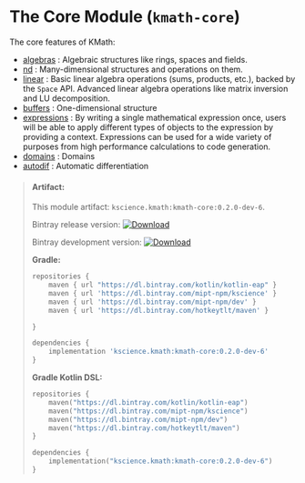 # The Core Module (`kmath-core`)

The core features of KMath:

 - [algebras](src/commonMain/kotlin/kscience/kmath/operations/Algebra.kt) : Algebraic structures like rings, spaces and fields.
 - [nd](src/commonMain/kotlin/kscience/kmath/structures/NDStructure.kt) : Many-dimensional structures and operations on them.
 - [linear](src/commonMain/kotlin/kscience/kmath/operations/Algebra.kt) : Basic linear algebra operations (sums, products, etc.), backed by the `Space` API. Advanced linear algebra operations like matrix inversion and LU decomposition.
 - [buffers](src/commonMain/kotlin/kscience/kmath/structures/Buffers.kt) : One-dimensional structure
 - [expressions](src/commonMain/kotlin/kscience/kmath/expressions) : By writing a single mathematical expression once, users will be able to apply different types of 
objects to the expression by providing a context. Expressions can be used for a wide variety of purposes from high 
performance calculations to code generation.
 - [domains](src/commonMain/kotlin/kscience/kmath/domains) : Domains
 - [autodif](src/commonMain/kotlin/kscience/kmath/expressions/SimpleAutoDiff.kt) : Automatic differentiation


> #### Artifact:
>
> This module artifact: `kscience.kmath:kmath-core:0.2.0-dev-6`.
>
> Bintray release version:        [ ![Download](https://api.bintray.com/packages/mipt-npm/kscience/kmath-core/images/download.svg) ](https://bintray.com/mipt-npm/kscience/kmath-core/_latestVersion)
>
> Bintray development version:    [ ![Download](https://api.bintray.com/packages/mipt-npm/dev/kmath-core/images/download.svg) ](https://bintray.com/mipt-npm/dev/kmath-core/_latestVersion)
>
> **Gradle:**
>
> ```gradle
> repositories {
>     maven { url "https://dl.bintray.com/kotlin/kotlin-eap" }
>     maven { url 'https://dl.bintray.com/mipt-npm/kscience' }
>     maven { url 'https://dl.bintray.com/mipt-npm/dev' }
>     maven { url 'https://dl.bintray.com/hotkeytlt/maven' }
> 
> }
> 
> dependencies {
>     implementation 'kscience.kmath:kmath-core:0.2.0-dev-6'
> }
> ```
> **Gradle Kotlin DSL:**
>
> ```kotlin
> repositories {
>     maven("https://dl.bintray.com/kotlin/kotlin-eap")
>     maven("https://dl.bintray.com/mipt-npm/kscience")
>     maven("https://dl.bintray.com/mipt-npm/dev")
>     maven("https://dl.bintray.com/hotkeytlt/maven")
> }
> 
> dependencies {
>     implementation("kscience.kmath:kmath-core:0.2.0-dev-6")
> }
> ```
